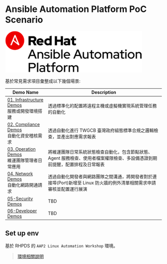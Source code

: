 # Ansible Automation Platform PoC Scenario

![](https://github.com/ansible/workshops/raw/devel/images/rh-ansible-automation-platform.png)

基於常見需求項目彙整成以下幾個場景:

| Demo Name                 | Description|
|---------------------------|------------|
| [01. Infrastructure Demos](01_Infrastructure/README.md) <br> 服務或開發環境搭建  | 透過標準化的配置將遠程主機或虛擬機實現系統管理任務的自動化|
| [02. Compliance Demos](02_Compliance/README.md)<br> 自動化資安稽核需求 | 透過自動化進行 TWGCB 臺灣政府組態標準合規之邏輯檢查，並產出對應需求報表 |
| [03. Operation Demos](03_Operation/README.md)<br> 維運團隊管理者日常應用 | 將維運團隊日常系統狀態檢查自動化，包含節點狀態、Agent 服務檢查、使用者檔案權限檢查、多設備憑證到期前提醒，配置排程及日常報表|
| [04. Network Demos](04_Security/README.md)<br> 自動化網路開通請求 | 透過自動化開發者與網路團隊之間溝通，將開發者對於連接埠(Port)新增至 Linux 防火牆的例外清單相關需求申請審核並配置運行展演 |
| [05-Security Demos](05_Security/README.md)| TBD|
| [06-Developer Demos](06_Developer/README.md)| TBD|


## Set up env
基於 RHPDS 的 `AAP2 Linux Automation Workshop` 環境。

> [環境相關說明](00_Infrastructure/README.md)
